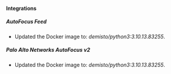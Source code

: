 #### Integrations
##### AutoFocus Feed
- Updated the Docker image to: *demisto/python3:3.10.13.83255*.
##### Palo Alto Networks AutoFocus v2
- Updated the Docker image to: *demisto/python3:3.10.13.83255*.
